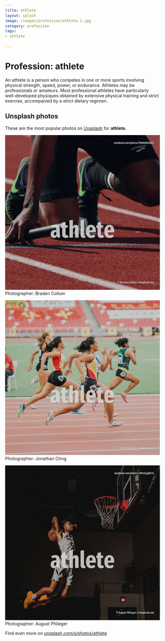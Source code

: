 ```yaml
---
title: athlete
layout: splash
image: /images/profession/athlete.1.jpg
category: profession
tags:
- athlete

---
```

# Profession: athlete

An athlete  is a person who competes in one or more sports involving physical strength, speed,  power, or endurance.  Athletes may be professionals or amateurs. Most professional athletes have particularly well-developed physiques obtained by extensive  physical training and strict exercise, accompanied by a strict dietary regimen.  

 
## Unsplash photos
These are the most popular photos on [Unsplash](https://unsplash.com) for **athlete**.
 
![athlete](/images/profession/athlete.1.jpg)
Photographer:  Braden Collum
 
![athlete](/images/profession/athlete.2.jpg)
Photographer:  Jonathan Chng
 
![athlete](/images/profession/athlete.3.jpg)
Photographer:  August Phlieger
 
Find even more on [unsplash.com/s/photos/athlete](https://unsplash.com/s/photos/athlete)
 
